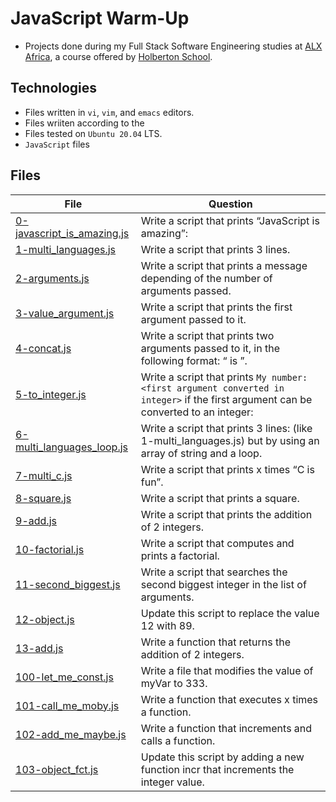 # JavaScript Warm-Up


- Projects done during my Full Stack Software Engineering studies at [ALX Africa](https://www.alxafrica.com/software-engineering-2022/), a course offered by [Holberton School](https://www.holbertonschool.com/).

## Technologies

- Files written in ```vi```, ```vim```, and ```emacs``` editors. 
- Files wriiten according to the 
- Files tested on ```Ubuntu 20.04``` LTS.
- ```JavaScript``` files 

## Files

| File   | Question |
|--------|------------|
|[0-javascript_is_amazing.js](0-javascript_is_amazing.js)|Write a script that prints “JavaScript is amazing”:|
|[1-multi_languages.js](1-multi_languages.js)|Write a script that prints 3 lines.|
|[2-arguments.js](2-arguments.js)|Write a script that prints a message depending of the number of arguments passed.|
|[3-value_argument.js](3-value_argument.js)|Write a script that prints the first argument passed to it.|
|[4-concat.js](4-concat.js)|Write a script that prints two arguments passed to it, in the following format: “ is ”.|
|[5-to_integer.js](5-to_integer.js)|Write a script that prints ```My number: <first argument converted in integer>``` if the first argument can be converted to an integer:|
|[6-multi_languages_loop.js](6-multi_languages_loop.js)|Write a script that prints 3 lines: (like 1-multi_languages.js) but by using an array of string and a loop.|
|[7-multi_c.js](7-multi_c.js)|Write a script that prints x times “C is fun”.|
|[8-square.js](8-square.js)| Write a script that prints a square.|
|[9-add.js](9-add.js)|Write a script that prints the addition of 2 integers.|
|[10-factorial.js](10-factorial.js)|Write a script that computes and prints a factorial.|
|[11-second_biggest.js](11-second_biggest.js)|Write a script that searches the second biggest integer in the list of arguments.|
|[12-object.js](12-object.js)|Update this script to replace the value 12 with 89.|
|[13-add.js](13-add.js)|Write a function that returns the addition of 2 integers.|
|[100-let_me_const.js](100-let_me_const.js)|Write a file that modifies the value of myVar to 333.|
|[101-call_me_moby.js](101-call_me_moby.js)|Write a function that executes x times a function.|
|[102-add_me_maybe.js](102-add_me_maybe.js)|Write a function that increments and calls a function.|
|[103-object_fct.js](103-object_fct.js)|Update this script by adding a new function incr that increments the integer value.|
